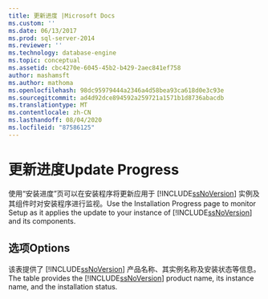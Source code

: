 ```yaml
---
title: 更新进度 |Microsoft Docs
ms.custom: ''
ms.date: 06/13/2017
ms.prod: sql-server-2014
ms.reviewer: ''
ms.technology: database-engine
ms.topic: conceptual
ms.assetid: cbc4270e-6045-45b2-b429-2aec841ef758
author: mashamsft
ms.author: mathoma
ms.openlocfilehash: 98dc95979444a2346a4d58bea93ca618d0e3c93e
ms.sourcegitcommit: ad4d92dce894592a259721a1571b1d8736abacdb
ms.translationtype: MT
ms.contentlocale: zh-CN
ms.lasthandoff: 08/04/2020
ms.locfileid: "87586125"
---
```

# <a name="update-progress"></a><span data-ttu-id="7db88-102">更新进度</span><span class="sxs-lookup"><span data-stu-id="7db88-102">Update Progress</span></span>
  <span data-ttu-id="7db88-103">使用“安装进度”页可以在安装程序将更新应用于 [!INCLUDE[ssNoVersion](../../includes/ssnoversion-md.md)] 实例及其组件时对安装程序进行监视。</span><span class="sxs-lookup"><span data-stu-id="7db88-103">Use the Installation Progress page to monitor Setup as it applies the update to your instance of [!INCLUDE[ssNoVersion](../../includes/ssnoversion-md.md)] and its components.</span></span>  
  
## <a name="options"></a><span data-ttu-id="7db88-104">选项</span><span class="sxs-lookup"><span data-stu-id="7db88-104">Options</span></span>  
 <span data-ttu-id="7db88-105">该表提供了 [!INCLUDE[ssNoVersion](../../includes/ssnoversion-md.md)] 产品名称、其实例名称及安装状态等信息。</span><span class="sxs-lookup"><span data-stu-id="7db88-105">The table provides the [!INCLUDE[ssNoVersion](../../includes/ssnoversion-md.md)] product name, its instance name, and the installation status.</span></span>  
  
  
